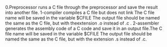 0.Preprocessor runs a C file through the preprocessor and save the result into another file.
1-compiler compiles a C file but does not link The C file name will be saved in the variable $CFILE The output file should be named the same as the C file, but with theextension .o instead of .c .
2-assembler generates the assembly code of a C code and save it in an output file.The C file name will be saved in the variable $CFILE The output file should be named the same as the C file, but with the extension .s instead of .c.

